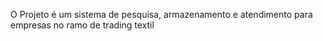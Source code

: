 O Projeto é um sistema de pesquisa, armazenamento e atendimento para empresas no ramo de trading textil